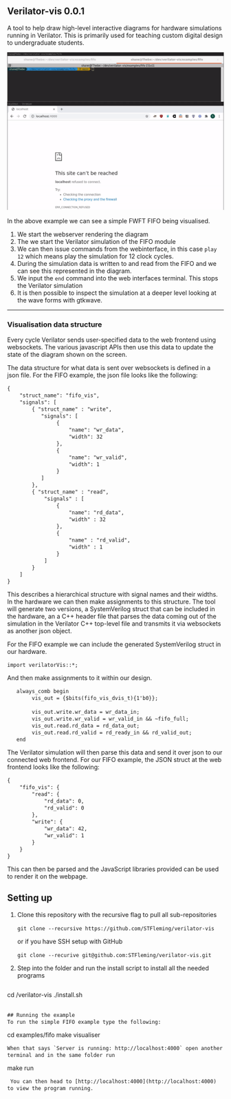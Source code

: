 ## Verilator-vis 0.0.1

A tool to help draw high-level interactive diagrams for hardware simulations running in Verilator.
This is primarily used for teaching custom digital design to undergraduate students.

![example](media/fifo.gif)

In the above example we can see a simple FWFT FIFO being visualised. 
1. We start the webserver rendering the diagram
2. The we start the Verilator simulation of the FIFO module
3. We can then issue commands from the webinterface, in this case `play 12` which means play the simulation for 12 clock cycles.
4. During the simulation data is written to and read from the FIFO and we can see this represented in the diagram.
5. We input the `end` command into the web interfaces terminal. This stops the Verilator simulation
6. It is then possible to inspect the simulation at a deeper level looking at the wave forms with gtkwave.

---------------------------------------------------------------

### Visualisation data structure

Every cycle Verilator sends user-specified data to the web frontend using websockets. The various javascript APIs then use this data to update the state of the diagram shown on the screen.

The data structure for what data is sent over websockets is defined in a json file. For the FIFO example, the json file looks like the following:

```
{
    "struct_name": "fifo_vis",
    "signals": [
        { "struct_name" : "write",
           "signals": [
                {
                    "name": "wr_data",
                    "width": 32 
                },
                {
                    "name": "wr_valid",
                    "width": 1 
                }
           ]
        },
        { "struct_name" : "read",
            "signals" : [
                {
                    "name": "rd_data",
                    "width" : 32 
                },
                {
                    "name" : "rd_valid",
                    "width" : 1 
                }
            ]
        }
    ]
}
```

This describes a hierarchical structure with signal names and their widths. 
In the hardware we can then make assignments to this structure.
The tool will generate two versions, a SystemVerilog struct that can be included in the hardware, an a C++ header file that parses the data coming out of the simulation in the Verilator C++ top-level file and transmits it via websockets as another json object.

For the FIFO example we can include the generated SystemVerilog struct in our hardware.
```
import verilatorVis::*;
```

And then make assignments to it within our design.
```
   always_comb begin
        vis_out = {$bits(fifo_vis_dvis_t){1'b0}};

        vis_out.write.wr_data = wr_data_in;
        vis_out.write.wr_valid = wr_valid_in && ~fifo_full;
        vis_out.read.rd_data = rd_data_out;
        vis_out.read.rd_valid = rd_ready_in && rd_valid_out;
   end

```

The Verilator simulation will then parse this data and send it over json to our connected web frontend. 
For our FIFO example, the JSON struct at the web frontend looks like the following:

```
{
	"fifo_vis": {
		"read": {
			"rd_data": 0,
			"rd_valid": 0
		},
		"write": {
			"wr_data": 42,
			"wr_valid": 1
		}
	}
}
```
This can then be parsed and the JavaScript libraries provided can be used to render it on the webpage.

## Setting up
1. Clone this repository with the recursive flag to pull all sub-repositories

   `git clone --recursive https://github.com/STFleming/verilator-vis`

   or if you have SSH setup with GitHub

   `git clone --recurive git@github.com:STFleming/verilator-vis.git`

2. Step into the folder and run the install script to install all the needed programs

   ```
cd /verilator-vis
./install.sh
   ```

## Running the example
To run the simple FIFO example type the following:

```
cd examples/fifo
make visualiser
```
When that says `Server is running: http://localhost:4000` open another terminal and in the same folder run
```
make run
```
 You can then head to [http://localhost:4000](http://localhost:4000) to view the program running.

